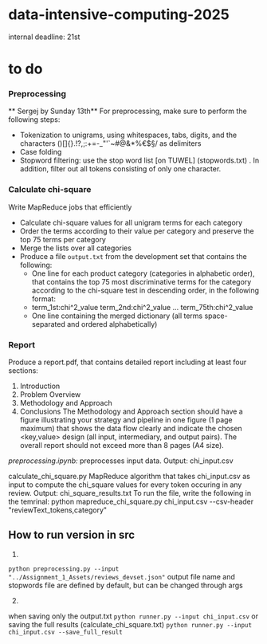 # data-intensive-computing-2025
internal deadline: 21st

# to do

### Preprocessing
** Sergej by Sunday 13th**
For preprocessing, make sure to perform the following steps:
- Tokenization to unigrams, using whitespaces, tabs, digits, and the characters ()[]{}.!?,;:+=-_"'`~#@&*%€$§\/ as delimiters
- Case folding
- Stopword filtering: use the stop word list [on TUWEL] (stopwords.txt) . In addition, filter out all tokens consisting of only one character.

### Calculate chi-square
Write MapReduce jobs that efficiently
- Calculate chi-square values for all unigram terms for each category
- Order the terms according to their value per category and preserve the top 75 terms per category
- Merge the lists over all categories
- Produce a file `output.txt` from the development set that contains the following:
    - One line for each product category (categories in alphabetic order), that contains the top 75 most discriminative terms for the category according to the chi-square test in descending order, in the following format: 
    - <category name> term_1st:chi^2_value term_2nd:chi^2_value ... term_75th:chi^2_value
    - One line containing the merged dictionary (all terms space-separated and ordered alphabetically)

### Report
Produce a report.pdf, that contains detailed report including at least four sections:
1. Introduction
2. Problem Overview
3. Methodology and Approach
4. Conclusions
The Methodology and Approach section should have a figure illustrating your strategy and pipeline in one figure (1 page maximum) that shows the data flow clearly and indicate the chosen <key,value> design (all input, intermediary, and output pairs). The overall report should not exceed more than 8 pages (A4 size).


*preprocessing.ipynb:*
preprocesses input data.
Output: chi_input.csv

calculate_chi_square.py
MapReduce algorithm that takes chi_input.csv as input to 
compute the chi_square values for every token occuring in any review.
Output: chi_square_results.txt
To run the file, write the following in the temrinal:
python mapreduce_chi_square.py chi_input.csv --csv-header "reviewText_tokens,category"

## How to run version in src
1. 
`python preprocessing.py --input "../Assignment_1_Assets/reviews_devset.json"`
output file name and stopwords file are defined by default, but can be changed through args

2. 
when saving only the output.txt
`python runner.py --input chi_input.csv`
or saving the full results (calculate_chi_square.txt)
`python runner.py --input chi_input.csv --save_full_result`